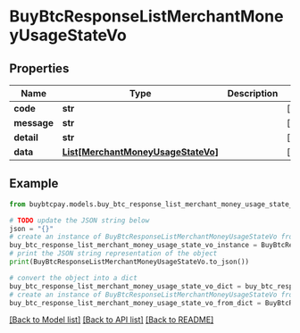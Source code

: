 # BuyBtcResponseListMerchantMoneyUsageStateVo


## Properties

Name | Type | Description | Notes
------------ | ------------- | ------------- | -------------
**code** | **str** |  | [optional] 
**message** | **str** |  | [optional] 
**detail** | **str** |  | [optional] 
**data** | [**List[MerchantMoneyUsageStateVo]**](MerchantMoneyUsageStateVo.md) |  | [optional] 

## Example

```python
from buybtcpay.models.buy_btc_response_list_merchant_money_usage_state_vo import BuyBtcResponseListMerchantMoneyUsageStateVo

# TODO update the JSON string below
json = "{}"
# create an instance of BuyBtcResponseListMerchantMoneyUsageStateVo from a JSON string
buy_btc_response_list_merchant_money_usage_state_vo_instance = BuyBtcResponseListMerchantMoneyUsageStateVo.from_json(json)
# print the JSON string representation of the object
print(BuyBtcResponseListMerchantMoneyUsageStateVo.to_json())

# convert the object into a dict
buy_btc_response_list_merchant_money_usage_state_vo_dict = buy_btc_response_list_merchant_money_usage_state_vo_instance.to_dict()
# create an instance of BuyBtcResponseListMerchantMoneyUsageStateVo from a dict
buy_btc_response_list_merchant_money_usage_state_vo_from_dict = BuyBtcResponseListMerchantMoneyUsageStateVo.from_dict(buy_btc_response_list_merchant_money_usage_state_vo_dict)
```
[[Back to Model list]](../README.md#documentation-for-models) [[Back to API list]](../README.md#documentation-for-api-endpoints) [[Back to README]](../README.md)


